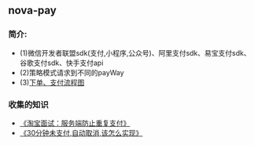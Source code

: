 ## nova-pay
### 简介:
* (1)微信开发者联盟sdk(支付,小程序,公众号)、阿里支付sdk、易宝支付sdk、谷歌支付sdk、快手支付api
* (2)策略模式请求到不同的payWay
* (3)[下单、支付流程图](https://www.processon.com/preview/642e300f769dd24760953fd7)

### 收集的知识
* [《淘宝面试：服务端防止重复支付》](https://mp.weixin.qq.com/s/Xlo8yCPtjjG1SdF6DS8zpg)
* [《30分钟未支付,自动取消,该怎么实现》](https://mp.weixin.qq.com/s/fQ94NgKeR6qQAcIe0CrusA)

